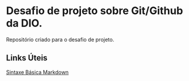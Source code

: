 # Desafio de projeto sobre Git/Github da DIO.
Repositório criado para o desafio de projeto.

## Links Úteis
[Sintaxe Básica Markdown](https://www.markdownguide.org/)
